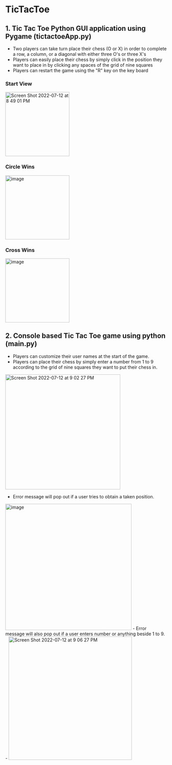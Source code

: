 # TicTacToe

## 1. Tic Tac Toe Python GUI application using Pygame (tictactoeApp.py)
- Two players can take turn place their chess (O or X) in order to complete a row, a column, or a diagonal with either three O's or three X's
- Players can easily place their chess by simply click in the position they want to place in by clicking any spaces of the grid of nine squares
- Players can restart the game using the "R" key on the key board


### Start View
<img alt="Screen Shot 2022-07-12 at 8 49 01 PM" src="https://user-images.githubusercontent.com/67666346/178646594-c6773c24-0f64-4d53-ad62-2b19e2812b81.png" width="200" height="200">

### Circle Wins
<img alt="image" src="https://user-images.githubusercontent.com/67666346/178646126-3a6f7313-1186-4b79-8ac9-564d21022d03.png" width="200" height="200">

### Cross Wins
<img alt="image" src="https://user-images.githubusercontent.com/67666346/178646800-6fd3325c-8db5-40fa-a911-b3b056ca51a4.png" width="200" height="200">

## 2. Console based Tic Tac Toe game using python (main.py)
- Players can customize their user names at the start of the game.
- Players can place their chess by simply enter a number from 1 to 9 according to the grid of nine squares they want to put their chess in.

<img width="359" alt="Screen Shot 2022-07-12 at 9 02 27 PM" src="https://user-images.githubusercontent.com/67666346/178647998-0f891c20-b96a-40dd-acdb-e14a7381dfa9.png">

- Error message will pop out if a user tries to obtain a taken position.
<img width="394" alt="image" src="https://user-images.githubusercontent.com/67666346/178648212-dfc006cb-92e9-4295-ac97-9382c17c0af4.png">
- Error message will also pop out if a user enters number or anything beside 1 to 9.
- <img width="385" alt="Screen Shot 2022-07-12 at 9 06 27 PM" src="https://user-images.githubusercontent.com/67666346/178648428-4f1062dc-3932-4f77-86b9-cfb764e3888d.png">

